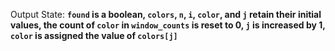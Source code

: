 Output State: **`found` is a boolean, `colors`, `n`, `i`, `color`, and `j` retain their initial values, the count of `color` in `window_counts` is reset to 0, `j` is increased by 1, `color` is assigned the value of `colors[j]`**